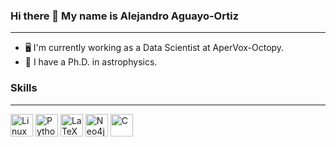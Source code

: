 ### Hi there 👋 My name is Alejandro Aguayo-Ortiz
---

- 🖥️ I'm currently working as a Data Scientist at AperVox-Octopy.
- 🔭 I have a Ph.D. in astrophysics.

### Skills
---
<a href="https://www.linux.org" target="_blank" rel="noreferrer"><img src="https://www.linux.org/images/logo.png" height="36" alt="Linux"/></a>
<a href="https://www.python.org/" target="_blank" rel="noreferrer"><img src="https://raw.githubusercontent.com/danielcranney/readme-generator/main/public/icons/skills/python-colored.svg" width="36" height="36" alt="Python" /></a>
<a href="https://www.latex-project.org/" target="_blank" rel="noreferrer"><img src="https://www.latex-project.org/img/latex-project-logo.svg" height="36" alt="LaTeX"/></a>
<a href="https://neo4j.com/" target="_blank" rel="noreferrer"><img src="https://dist.neo4j.com/wp-content/uploads/20210423072428/neo4j-logo-2020-1.svg" height="36" alt="Neo4j"/></a>
<a href="https://en.wikipedia.org/wiki/C_(programming_language)" target="_blank" rel="noreferrer"><img src="https://upload.wikimedia.org/wikipedia/commons/thumb/3/35/The_C_Programming_Language_logo.svg/1280px-The_C_Programming_Language_logo.svg.png" height="36" alt="C"/></a>

<!--
**aaguayoo/aaguayoo** is a ✨ _special_ ✨ repository because its `README.md` (this file) appears on your GitHub profile.

Here are some ideas to get you started:

- 🔭 I’m currently working on ...
- 🌱 I’m currently learning ...
- 👯 I’m looking to collaborate on ...
- 🤔 I’m looking for help with ...
- 💬 Ask me about ...
- 📫 How to reach me: ...
- 😄 Pronouns: ...
- ⚡ Fun fact: ...
-->
